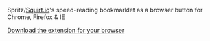 Spritz/[Squirt.io](http://www.squirt.io/)'s speed-reading bookmarklet as a browser button for Chrome, Firefox & IE

[Download the extension for your browser](http://crossrider.com/download/53690)

